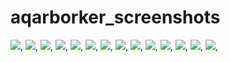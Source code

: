 # aqarborker_screenshots
![](https://github.com/ElGenius-developer/aqarborker_screenshots/blob/main/login.jpg),
![](https://github.com/ElGenius-developer/aqarborker_screenshots/blob/main/register.jpg),
![](https://github.com/ElGenius-developer/aqarborker_screenshots/blob/main/home.jpg),
![](https://github.com/ElGenius-developer/aqarborker_screenshots/blob/main/compounds.jpg),
![](https://github.com/ElGenius-developer/aqarborker_screenshots/blob/main/mapWithSelectedCompound.jpg),
![](https://github.com/ElGenius-developer/aqarborker_screenshots/blob/main/mapScreen.jpg),
![](https://github.com/ElGenius-developer/aqarborker_screenshots/blob/main/Celia_compound_detailScreen.jpg),
![](https://github.com/ElGenius-developer/aqarborker_screenshots/blob/main/addUnit.jpg),
![](https://github.com/ElGenius-developer/aqarborker_screenshots/blob/main/addNewUnitSelectAmenities.jpg),
![](https://github.com/ElGenius-developer/aqarborker_screenshots/blob/main/rateCompoundOfUserAleardyLiveIn.jpg),
![](https://github.com/ElGenius-developer/aqarborker_screenshots/blob/main/rateSent.jpg),
![](https://github.com/ElGenius-developer/aqarborker_screenshots/blob/main/resellUnits.jpg),
![](https://github.com/ElGenius-developer/aqarborker_screenshots/blob/main/unitDetails.jpg), ![](https://github.com/ElGenius-developer/aqarborker_screenshots/blob/main/units.jpg),

